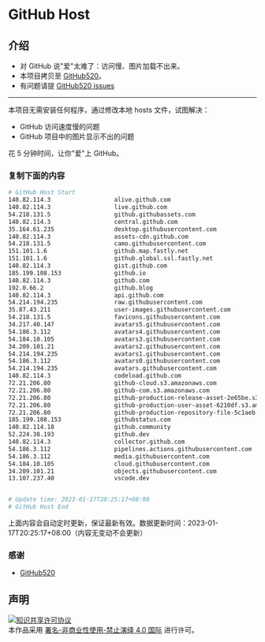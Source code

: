# GitHub Host
## 介绍
- 对 GitHub 说"爱"太难了：访问慢、图片加载不出来。
- 本项目拷贝至 [GitHub520](https://github.com/521xueweihan/GitHub520)。
- 有问题请提 [GitHub520 issues](https://github.com/521xueweihan/GitHub520/issues/new)

---

本项目无需安装任何程序，通过修改本地 hosts 文件，试图解决：
- GitHub 访问速度慢的问题
- GitHub 项目中的图片显示不出的问题

花 5 分钟时间，让你"爱"上 GitHub。

### 复制下面的内容
```bash
# GitHub Host Start
140.82.114.3                  alive.github.com
140.82.114.3                  live.github.com
54.218.131.5                  github.githubassets.com
140.82.114.3                  central.github.com
35.164.61.235                 desktop.githubusercontent.com
140.82.114.3                  assets-cdn.github.com
54.218.131.5                  camo.githubusercontent.com
151.101.1.6                   github.map.fastly.net
151.101.1.6                   github.global.ssl.fastly.net
140.82.114.3                  gist.github.com
185.199.108.153               github.io
140.82.114.3                  github.com
192.0.66.2                    github.blog
140.82.114.3                  api.github.com
54.214.194.235                raw.githubusercontent.com
35.87.43.211                  user-images.githubusercontent.com
54.218.131.5                  favicons.githubusercontent.com
34.217.40.147                 avatars5.githubusercontent.com
54.186.3.112                  avatars4.githubusercontent.com
54.184.10.105                 avatars3.githubusercontent.com
34.209.101.21                 avatars2.githubusercontent.com
54.214.194.235                avatars1.githubusercontent.com
54.186.3.112                  avatars0.githubusercontent.com
54.214.194.235                avatars.githubusercontent.com
140.82.114.3                  codeload.github.com
72.21.206.80                  github-cloud.s3.amazonaws.com
72.21.206.80                  github-com.s3.amazonaws.com
72.21.206.80                  github-production-release-asset-2e65be.s3.amazonaws.com
72.21.206.80                  github-production-user-asset-6210df.s3.amazonaws.com
72.21.206.80                  github-production-repository-file-5c1aeb.s3.amazonaws.com
185.199.108.153               githubstatus.com
140.82.114.18                 github.community
52.224.38.193                 github.dev
140.82.114.3                  collector.github.com
54.186.3.112                  pipelines.actions.githubusercontent.com
54.186.3.112                  media.githubusercontent.com
54.184.10.105                 cloud.githubusercontent.com
34.209.101.21                 objects.githubusercontent.com
13.107.237.40                 vscode.dev


# Update time: 2023-01-17T20:25:17+08:00
# GitHub Host End

```
上面内容会自动定时更新，保证最新有效。数据更新时间：2023-01-17T20:25:17+08:00（内容无变动不会更新）

### 感谢

- [GitHub520](https://github.com/521xueweihan/GitHub520)

## 声明
<a rel="license" href="https://creativecommons.org/licenses/by-nc-nd/4.0/deed.zh"><img alt="知识共享许可协议" style="border-width: 0" src="https://licensebuttons.net/l/by-nc-nd/4.0/88x31.png"></a><br>本作品采用 <a rel="license" href="https://creativecommons.org/licenses/by-nc-nd/4.0/deed.zh">署名-非商业性使用-禁止演绎 4.0 国际</a> 进行许可。